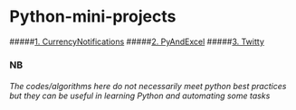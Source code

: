 # Python-mini-projects
#####[1. CurrencyNotifications](/CurrencyNotifications)
#####[2. PyAndExcel](/PyAndExcel)
#####[3. Twitty](/Twitty)
### NB
###### The codes/algorithms here do not necessarily meet python best practices but they can be useful in learning Python and automating some tasks
